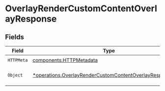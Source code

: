 # OverlayRenderCustomContentOverlayResponse


## Fields

| Field                                                                                                                                 | Type                                                                                                                                  | Required                                                                                                                              | Description                                                                                                                           |
| ------------------------------------------------------------------------------------------------------------------------------------- | ------------------------------------------------------------------------------------------------------------------------------------- | ------------------------------------------------------------------------------------------------------------------------------------- | ------------------------------------------------------------------------------------------------------------------------------------- |
| `HTTPMeta`                                                                                                                            | [components.HTTPMetadata](../../models/components/httpmetadata.md)                                                                    | :heavy_check_mark:                                                                                                                    | N/A                                                                                                                                   |
| `Object`                                                                                                                              | [*operations.OverlayRenderCustomContentOverlayResponseBody](../../models/operations/overlayrendercustomcontentoverlayresponsebody.md) | :heavy_minus_sign:                                                                                                                    | The request has succeeded.                                                                                                            |